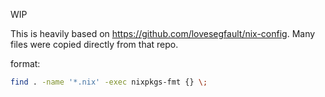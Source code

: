 WIP

This is heavily based on https://github.com/lovesegfault/nix-config. Many files were copied directly from that repo.

format:

```sh
find . -name '*.nix' -exec nixpkgs-fmt {} \;
```
